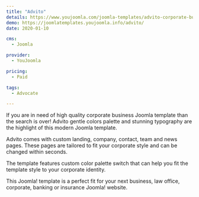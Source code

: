 ```yaml
---
title: "Advito"
details: https://www.youjoomla.com/joomla-templates/advito-corporate-business-joomla-template.html
demo: https://joomlatemplates.youjoomla.info/advito/
date: 2020-01-10

cms: 
  - Joomla

provider:
  - YouJoomla

pricing:
  - Paid

tags:
  - Advocate

--- 
```


If you are in need of high quality corporate business Joomla template than the search is over! Advito gentle colors palette and stunning typography are the highlight of this modern Joomla template.

Advito comes with custom landing, company, contact, team and news pages. These pages are tailored to fit your corporate style and can be changed within seconds.

The template features custom color palette switch that can help you fit the template style to your corporate identity.

This Joomla! template is a perfect fit for your next business, law office, corporate, banking or insurance Joomla! website.

